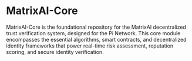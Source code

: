# MatrixAI-Core
MatrixAI-Core is the foundational repository for the MatrixAI decentralized trust verification system, designed for the Pi Network. This core module encompasses the essential algorithms, smart contracts, and decentralized identity frameworks that power real-time risk assessment, reputation scoring, and secure identity verification.
